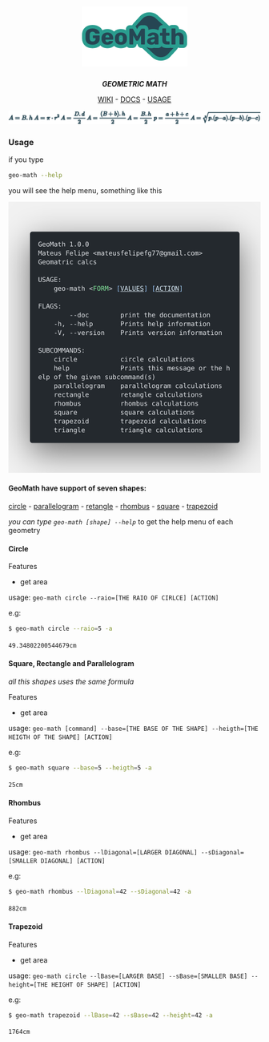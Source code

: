 <div align="center">

<!-- # GeoMath -->
# ![GeoMath](.github/assets/logo.png)
_**GEOMETRIC MATH**_

[WIKI](https://github.com/mateusfg7/GeoMath/wiki) - [DOCS](https://mateusfg7.github.io/GeoMath/geo_math/) - [USAGE](#geomath-have-support-of-seven-shapes)

![formulas](.github/assets/formulas.png)

<!-- ![circle](.github/assets/formulas/circle.png)
![rhombus](.github/assets/formulas/rhombus.png)
![square](.github/assets/formulas/square.png)
![trapezoid](.github/assets/formulas/trapezoid.png)
![triangle](.github/assets/formulas/triangle.png)
![semi-perimeter](.github/assets/formulas/semi-perimeter.png)
![perimeter-area](.github/assets/formulas/perimeter-area.png) -->

</div>


### Usage

if you type 
```bash
geo-math --help
```

you will see the help menu, something like this

![Help Code](.github/assets/polacode_help.png)

#### **GeoMath have support of seven shapes:**

[circle](#circle) - [parallelogram](#square-rectangle-and-parallelogram) - [retangle](#square-rectangle-and-parallelogram) - [rhombus](#rhombus) - [square](#square-rectangle-and-parallelogram) - [trapezoid](#trapezoid)

_you can type `geo-math [shape] --help`_ to get the help menu of each geometry

#### Circle

Features
- get area

usage: `geo-math circle --raio=[THE RAIO OF CIRLCE] [ACTION]`

e.g:
```bash
$ geo-math circle --raio=5 -a

49.34802200544679cm
```
#### Square, Rectangle and Parallelogram

_all this shapes uses the same formula_

Features
- get area

usage: `geo-math [command] --base=[THE BASE OF THE SHAPE] --heigth=[THE HEIGTH OF THE SHAPE] [ACTION]`

e.g:
```bash
$ geo-math square --base=5 --heigth=5 -a

25cm
```
#### Rhombus

Features
- get area

usage: `geo-math rhombus --lDiagonal=[LARGER DIAGONAL] --sDiagonal=[SMALLER DIAGONAL] [ACTION]`

e.g:
```bash
$ geo-math rhombus --lDiagonal=42 --sDiagonal=42 -a

882cm
```
#### Trapezoid

Features
- get area

usage: `geo-math circle --lBase=[LARGER BASE] --sBase=[SMALLER BASE] --height=[THE HEIGHT OF SHAPE] [ACTION]`

e.g:
```bash
$ geo-math trapezoid --lBase=42 --sBase=42 --height=42 -a

1764cm 
```